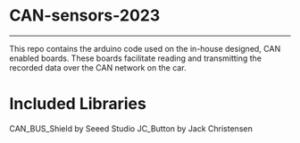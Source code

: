 # CAN-sensors-2023  
---
This repo contains the arduino code used on the in-house designed, CAN enabled boards. These boards facilitate reading and transmitting the recorded data over the CAN network on the car.

# Included Libraries
CAN_BUS_Shield by Seeed Studio
JC_Button by Jack Christensen

